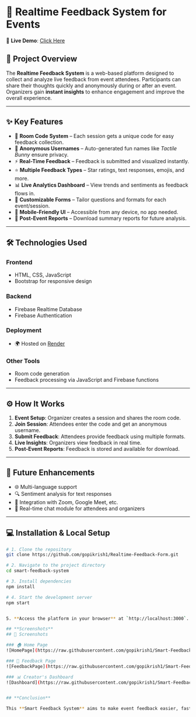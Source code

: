 # 🚀 Realtime Feedback System for Events
🔗 **Live Demo**: [Click Here](https://smart-feedback-system-main.onrender.com)  


## 📌 Project Overview

The **Realtime Feedback System** is a web-based platform designed to collect and analyze live feedback from event attendees. Participants can share their thoughts quickly and anonymously during or after an event. Organizers gain **instant insights** to enhance engagement and improve the overall experience.

---

## ✨ Key Features

- 🔑 **Room Code System** – Each session gets a unique code for easy feedback collection.
- 🐰 **Anonymous Usernames** – Auto-generated fun names like *Tactile Bunny* ensure privacy.
- ⚡ **Real-Time Feedback** – Feedback is submitted and visualized instantly.
- ⭐ **Multiple Feedback Types** – Star ratings, text responses, emojis, and more.
- 📊 **Live Analytics Dashboard** – View trends and sentiments as feedback flows in.
- 🎯 **Customizable Forms** – Tailor questions and formats for each event/session.
- 📱 **Mobile-Friendly UI** – Accessible from any device, no app needed.
- 📄 **Post-Event Reports** – Download summary reports for future analysis.

---

## 🛠️ Technologies Used

### **Frontend**
- HTML, CSS, JavaScript
- Bootstrap for responsive design

### **Backend**
- Firebase Realtime Database
- Firebase Authentication

### **Deployment**
- 🌍 Hosted on [Render](https://render.com)

### **Other Tools**
- Room code generation
- Feedback processing via JavaScript and Firebase functions

---

## ⚙️ How It Works

1. **Event Setup**: Organizer creates a session and shares the room code.
2. **Join Session**: Attendees enter the code and get an anonymous username.
3. **Submit Feedback**: Attendees provide feedback using multiple formats.
4. **Live Insights**: Organizers view feedback in real time.
5. **Post-Event Reports**: Feedback is stored and available for download.

---

## 🚧 Future Enhancements

- 🌐 Multi-language support
- 🔍 Sentiment analysis for text responses
- 🔗 Integration with Zoom, Google Meet, etc.
- 💬 Real-time chat module for attendees and organizers

---

## 💻 Installation & Local Setup

```bash
# 1. Clone the repository
git clone https://github.com/gopikrish1/Realtime-Feedback-Form.git

# 2. Navigate to the project directory
cd smart-feedback-system

# 3. Install dependencies
npm install

# 4. Start the development server
npm start


5. **Access the platform in your browser** at `http://localhost:3000`.

## **Screenshots**
## 📸 Screenshots

### 🏠 Home Page
![HomePage](https://raw.githubusercontent.com/gopikrish1/Smart-Feedback-System-Main/main/images/HomePage.png)

### 📝 Feedback Page
![FeedbackPage](https://raw.githubusercontent.com/gopikrish1/Smart-Feedback-System-Main/main/images/FeedbackPage.png)

### 📊 Creator's Dashboard
![Dashboard](https://raw.githubusercontent.com/gopikrish1/Smart-Feedback-System-Main/main/images/DashBoard.png)


## **Conclusion**

This **Smart Feedback System** aims to make event feedback easier, faster, and more impactful for both organizers and attendees. By gathering insights in real-time, event organizers can act on feedback immediately, improving the overall experience for everyone.
